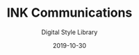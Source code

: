 ---
title: INK Communications
subtitle: Digital Style Library
link: https://stylelibrary.ink-co.com/
date: 2019-10-30
img: ISL_illustration.jpg
logo: ink.svg
excerpt: An online reference I created to help non-design team members apply INK's visual and written brand with confidence. 
---